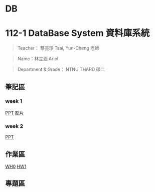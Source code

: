 # DB
112-1 DataBase System 資料庫系統
=============


>Teacher： 蔡芸琤 Tsai, Yun-Cheng 老師

>Name：林立涵 Ariel

>Department & Grade： NTNU THARD 碩二

筆記區
-------------
### week 1
[PPT](https://docs.google.com/presentation/d/1CP0D92DA8Ae8oyIKSquqUuTUpVqwLGT-14T32l9pf5U/edit#slide=id.g2410febba22_0_9)
[影片](https://www.youtube.com/watch?v=idhUbF1req4)
### week 2
[PPT](https://docs.google.com/presentation/d/1amn8pDX2Wx4N6ZjzhCGoQFJH4DqaRcQ2DJAdg3hbIrA/edit#slide=id.g23dd2219a46_0_124)

作業區
-------------
[WH0](https://youtu.be/JgQapv8ffVU)
[HW1](https://youtu.be/00ySsqyVRBU)

專題區
-------------
